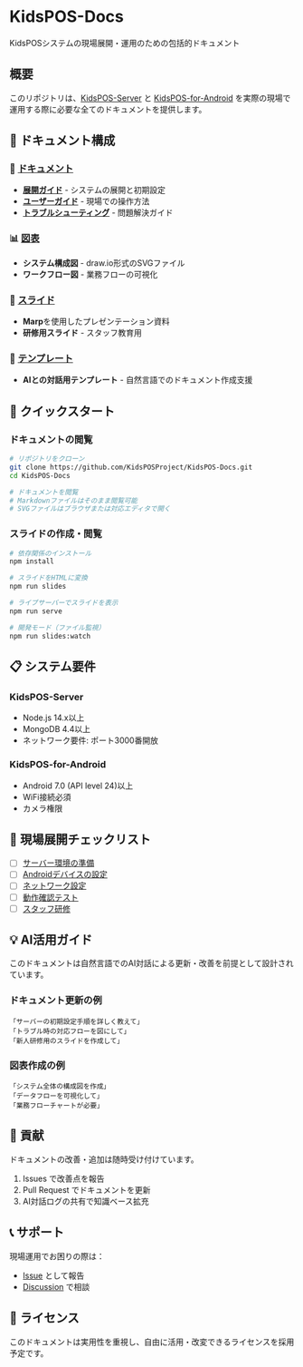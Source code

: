 # KidsPOS-Docs

KidsPOSシステムの現場展開・運用のための包括的ドキュメント

## 概要

このリポジトリは、[KidsPOS-Server](https://github.com/KidsPOSProject/KidsPOS-Server) と [KidsPOS-for-Android](https://github.com/KidsPOSProject/KidsPOS-for-Android) を実際の現場で運用する際に必要な全てのドキュメントを提供します。

## 📁 ドキュメント構成

### 📖 [ドキュメント](docs/)
- **[展開ガイド](docs/deployment/)** - システムの展開と初期設定
- **[ユーザーガイド](docs/user-guide/)** - 現場での操作方法
- **[トラブルシューティング](docs/troubleshooting/)** - 問題解決ガイド

### 📊 [図表](diagrams/)
- **システム構成図** - draw.io形式のSVGファイル
- **ワークフロー図** - 業務フローの可視化

### 🎯 [スライド](slides/)
- **Marp**を使用したプレゼンテーション資料
- **研修用スライド** - スタッフ教育用

### 📝 [テンプレート](templates/)
- **AIとの対話用テンプレート** - 自然言語でのドキュメント作成支援

## 🚀 クイックスタート

### ドキュメントの閲覧
```bash
# リポジトリをクローン
git clone https://github.com/KidsPOSProject/KidsPOS-Docs.git
cd KidsPOS-Docs

# ドキュメントを閲覧
# Markdownファイルはそのまま閲覧可能
# SVGファイルはブラウザまたは対応エディタで開く
```

### スライドの作成・閲覧
```bash
# 依存関係のインストール
npm install

# スライドをHTMLに変換
npm run slides

# ライブサーバーでスライドを表示
npm run serve

# 開発モード（ファイル監視）
npm run slides:watch
```

## 📋 システム要件

### KidsPOS-Server
- Node.js 14.x以上
- MongoDB 4.4以上
- ネットワーク要件: ポート3000番開放

### KidsPOS-for-Android
- Android 7.0 (API level 24)以上
- WiFi接続必須
- カメラ権限

## 🔧 現場展開チェックリスト

- [ ] [サーバー環境の準備](docs/deployment/server-setup.md)
- [ ] [Androidデバイスの設定](docs/deployment/android-setup.md)
- [ ] [ネットワーク設定](docs/deployment/network-configuration.md)
- [ ] [動作確認テスト](docs/deployment/testing-checklist.md)
- [ ] [スタッフ研修](docs/user-guide/training.md)

## 💡 AI活用ガイド

このドキュメントは自然言語でのAI対話による更新・改善を前提として設計されています。

### ドキュメント更新の例
```
「サーバーの初期設定手順を詳しく教えて」
「トラブル時の対応フローを図にして」  
「新人研修用のスライドを作成して」
```

### 図表作成の例
```
「システム全体の構成図を作成」
「データフローを可視化して」
「業務フローチャートが必要」
```

## 🤝 貢献

ドキュメントの改善・追加は随時受け付けています。

1. Issues で改善点を報告
2. Pull Request でドキュメントを更新
3. AI対話ログの共有で知識ベース拡充

## 📞 サポート

現場運用でお困りの際は：
- [Issue](https://github.com/KidsPOSProject/KidsPOS-Docs/issues) として報告
- [Discussion](https://github.com/KidsPOSProject/KidsPOS-Docs/discussions) で相談

## 📄 ライセンス

このドキュメントは実用性を重視し、自由に活用・改変できるライセンスを採用予定です。
